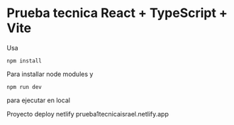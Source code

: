 # Prueba tecnica React + TypeScript + Vite
Usa

```
npm install 
```
Para installar node modules y

```
npm run dev 
```
para ejecutar en local


Proyecto deploy netlify
prueba1tecnicaisrael.netlify.app
